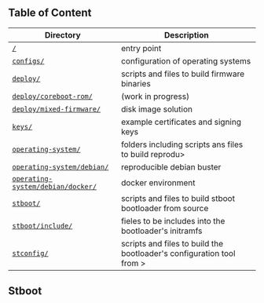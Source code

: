 ## Table of Content
Directory | Description
------------ | -------------
[`/`](../README.md#scripts) | entry point
[`configs/`](../configs/README.md#configs) | configuration of operating systems
[`deploy/`](../deploy/README.md#deploy) | scripts and files to build firmware binaries
[`deploy/coreboot-rom/`](../deploy/coreboot-rom/README.md#deploy-coreboot-rom) | (work in progress)
[`deploy/mixed-firmware/`](../deploy/mixed-firmware/README.md#deploy-mixed-firmware) | disk image solution
[`keys/`](../keys/README.md#keys) | example certificates and signing keys
[`operating-system/`](../operating-system/README.md#operating-system) | folders including scripts ans files to build reprodu>
[`operating-system/debian/`](../operating-system/debian/README.md#operating-system-debian) | reproducible debian buster
[`operating-system/debian/docker/`](../operating-system/debian/docker/README.md#operating-system-debian-docker) | docker environment
[`stboot/`](README.md#stboot) | scripts and files to build stboot bootloader from source
[`stboot/include/`](include/README.md#stboot-include) | fieles to be includes into the bootloader's initramfs
[`stconfig/`](../stconfig/README.md#stconfig) | scripts and files to build the bootloader's configuration tool from >

## Stboot
